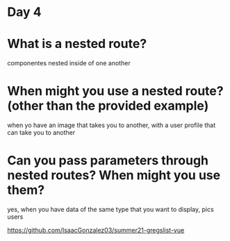 # Day 4
# What is a nested route?
componentes nested inside of one another

# When might you use a nested route? (other than the provided example)
when yo have an image that takes you to another, with a user profile that can take you to another

# Can you pass parameters through nested routes? When might you use them?
yes, when you have data of the same type that you want to display, pics users

https://github.com/IsaacGonzalez03/summer21-gregslist-vue